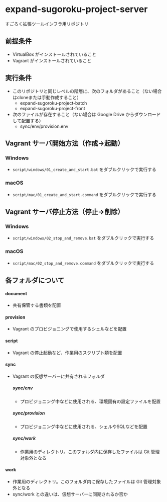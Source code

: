 # expand-sugoroku-project-server
すごろく拡張ツールインフラ用リポジトリ

## 前提条件
- VirtualBox がインストールされていること
- Vagrant がインストールされていること

## 実行条件
- このリポジトリと同じレベルの階層に、次のフォルダがあること（ない場合はcloneまたは手動作成すること）
  - expand-sugoroku-project-batch
  - expand-sugoroku-project-front
- 次のファイルが存在すること（ない場合は Google Drive からダウンロードして配置する）
  - sync/env/provision.env


## Vagrant サーバ開始方法（作成→起動）
### Windows
- `script/windows/01_create_and_start.bat` をダブルクリックで実行する

### macOS
- `script/mac/01_create_and_start.command` をダブルクリックで実行する


## Vagrant サーバ停止方法（停止→削除）
### Windows
- `script/windows/02_stop_and_remove.bat` をダブルクリックで実行する

### macOS
- `script/mac/02_stop_and_remove.command` をダブルクリックで実行する


## 各フォルダについて
#### document
- 共有保管する書類を配置

#### provision
- Vagrant のプロビジョニングで使用するシェルなどを配置

#### script
- Vagrant の停止起動など、作業用のスクリプト類を配置

#### sync
- Vagrant の仮想サーバーに共有されるフォルダ
  
  ##### sync/env
  - プロビジョニング中などに使用される、環境固有の設定ファイルを配置

  ##### sync/provision
  - プロビジョニング中などに使用される、シェルやSQLなどを配置

  ##### sync/work
  - 作業用のディレクトリ。このフォルダ内に保存したファイルは Git 管理対象外となる

#### work
- 作業用のディレクトリ。このフォルダ内に保存したファイルは Git 管理対象外となる
- sync/work との違いは、仮想サーバーに同期されるか否か

